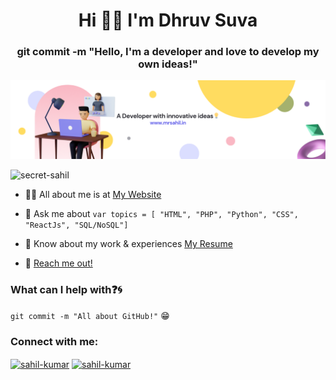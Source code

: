 <h1 align="center">Hi 👋🏻 I'm Dhruv Suva</h1>
<h3 align="center">git commit -m "Hello, I'm a developer and love to develop my own ideas!"</h3>

![mrsahil.in](https://raw.githubusercontent.com/secret-sahil/secret-sahil/main/Black_Technology_LinkedIn_Banner_1%20(1).png)
<p align="left"> <img src="https://komarev.com/ghpvc/?username=secret-sahil&label=Profile%20views&color=0e75b6&style=flat" alt="secret-sahil" /> </p>

- 👨‍💻 All about me is at [My Website](https://dhruvsuva.in/)

- 💬 Ask me about ``` var topics = [ "HTML", "PHP", "Python", "CSS", "ReactJs", "SQL/NoSQL"] ```

- 📄 Know about my work & experiences [My Resume](https://dhruvsuva.in/resume.pdf)
- 📧 [Reach me out!](https://dhruvsuva.in/contacts.html)

### What can I help with:question::cyclone:
<code>git commit -m "All about GitHub!"</code> :grin:

<h3 align="left">Connect with me:</h3>
<p align="left">
<a href="https://www.linkedin.com/in/dhruv-suva/" target="blank"><img align="center" src="https://raw.githubusercontent.com/rahuldkjain/github-profile-readme-generator/master/src/images/icons/Social/linked-in-alt.svg" alt="sahil-kumar" height="30" width="40" /></a>
<a href="https://instagram.com/dhruvv_suva/" target="blank"><img align="center" src="https://raw.githubusercontent.com/rahuldkjain/github-profile-readme-generator/master/src/images/icons/Social/instagram.svg" alt="sahil-kumar" height="30" width="40" /></a>
</p>
